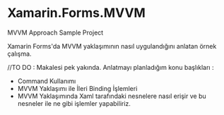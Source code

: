 # Xamarin.Forms.MVVM
MVVM Approach Sample Project




Xamarin Forms'da MVVM yaklaşımının nasıl uygulandığını anlatan örnek çalışma.

//TO DO : Makalesi pek yakında. Anlatmayı planladığım konu başlıkları :
- Command Kullanımı
- MVVM Yaklaşımı ile İleri Binding İşlemleri
- MVVM Yaklaşımında Xaml tarafındaki nesnelere nasıl erişir ve bu nesneler ile ne gibi işlemler yapabiliriz.
